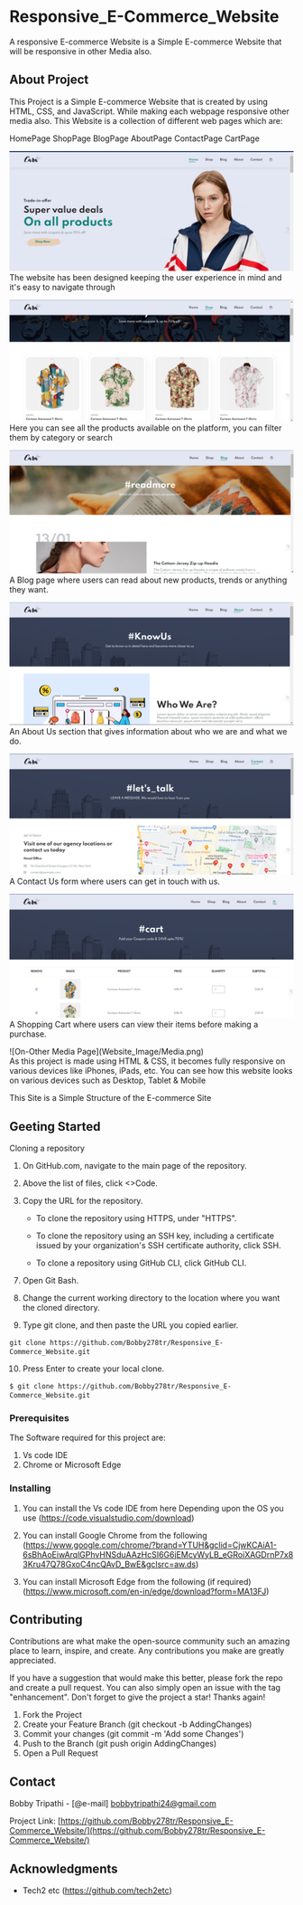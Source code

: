 # Responsive_E-Commerce_Website

A responsive E-commerce Website is a Simple E-commerce Website that will be responsive in other Media also.

## About Project

This Project is a Simple E-commerce Website that is created by using HTML, CSS, and JavaScript. While making each webpage responsive other media also.
This Website is a collection of different web pages which are:

HomePage
ShopPage
BlogPage
AboutPage
ContactPage
CartPage

![Home Page](Website_Image/Home.png)
The website has been designed keeping the user experience in mind and it's easy to navigate through

![Shop Page](Website_Image/Shop.png)
Here you can see all the products available on the platform, you can filter them by category or search

![Blog Page](Website_Image/Blog.png)
A Blog page where users can read about new products, trends or anything they want.

![About Page](Website_Image/About.png)
An About Us section that gives information about who we are and what we do.

![Contact Page](Website_Image/Contact.png)
A Contact Us form where users can get in touch with us.

![Cart Page](Website_Image/Cart.png)
A Shopping Cart where users can view their items before making a purchase.

<div class="container">![On-Other Media Page](Website_Image/Media.png)</div>
As this project is made using HTML & CSS, it becomes fully responsive on various devices like iPhones, iPads, etc.
You can see how this website looks on various devices such as Desktop, Tablet & Mobile

This Site is a Simple Structure of the E-commerce Site

## Geeting Started

Cloning a repository

1. On GitHub.com, navigate to the main page of the repository.

2. Above the list of files, click <>Code.

3. Copy the URL for the repository.
<ul>

- To clone the repository using HTTPS, under "HTTPS".

- To clone the repository using an SSH key, including a certificate issued by your organization's SSH certificate authority, click SSH.

- To clone a repository using GitHub CLI, click GitHub CLI.
</ul>

7. Open Git Bash.

8. Change the current working directory to the location where you want the cloned directory.

9. Type git clone, and then paste the URL you copied earlier.

```
git clone https://github.com/Bobby278tr/Responsive_E-Commerce_Website.git
```

10. Press Enter to create your local clone.

```
$ git clone https://github.com/Bobby278tr/Responsive_E-Commerce_Website.git
```

### Prerequisites

The Software required for this project are:

1. Vs code IDE
2. Chrome or Microsoft Edge

### Installing

1. You can install the Vs code IDE from here Depending upon the OS you use
   (https://code.visualstudio.com/download)

2. You can install Google Chrome from the following
   (https://www.google.com/chrome/?brand=YTUH&gclid=CjwKCAiA1-6sBhAoEiwArqlGPhvHNSduAAzHcSI6G6jEMcyWyLB_eGRoiXAGDrnP7x83Kru47Q78GxoC4ncQAvD_BwE&gclsrc=aw.ds)

3. You can install Microsoft Edge from the following (if required)
   (https://www.microsoft.com/en-in/edge/download?form=MA13FJ)

## Contributing

Contributions are what make the open-source community such an amazing place to learn, inspire, and create. Any contributions you make are greatly appreciated.

If you have a suggestion that would make this better, please fork the repo and create a pull request. You can also simply open an issue with the tag "enhancement". Don't forget to give the project a star! Thanks again!

1. Fork the Project
2. Create your Feature Branch (git checkout -b AddingChanges)
3. Commit your changes (git commit -m 'Add some Changes')
4. Push to the Branch (git push origin AddingChanges)
5. Open a Pull Request

## Contact

Bobby Tripathi - [@e-mail] bobbytripathi24@gmail.com

Project Link: [https://github.com/Bobby278tr/Responsive_E-Commerce_Website/](https://github.com/Bobby278tr/Responsive_E-Commerce_Website/)

## Acknowledgments

- Tech2 etc (https://github.com/tech2etc)
